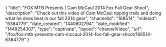 {
    "title": "FOX MTB Presents | Cam McCaul 2014 Fox Fall Gear Shoot",
    "description": "Check out this video of Cam McCaul ripping trails and doing what he does best in our fall 2014 gear",
    "channelid": "168514",
    "videoid": "6384779",
    "date_created": "1440802794",
    "date_modified": "1449254307",
    "type": "captivate",
    "layout": "channelVideo",
    "url": "\/fox\/fox-mtb-presents-cam-mccaul-2014-fox-fall-gear-shoot\/168514-6384779"
}